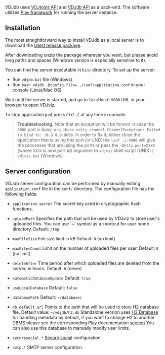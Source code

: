 VDJdb uses [VDJtools API](https://github.com/mikessh/vdjtools) and [VDJdb API](https://github.com/antigenomics/vdjdb-standalone) as a back-end. The software utilizes [Play framework](https://www.playframework.com/) for running the server instance.

## Installation

The most straightforward way to install VDJdb as a local server is to download the [latest release package](https://github.com/antigenomics/vdjdb/releases/latest).

After downloading unzip the package wherever you want, but please avoid long paths and spaces (Windows version is especially sensitive to it).

You can find the server executable in ``bin/`` directory. To set up the server:

- Run `vdjdb.bat` file (Windows)
- Run `bash vdjdb -Dconfig.file=../conf/application.conf` in your console (Linux/Mac OS)

Wait until the server is started, and go to ``localhost:9000`` URL in your browser to open VDJviz.

To stop application just press `Ctrl-C` at any time in console.

> **Troubleshooting**. Note that an exception will be thrown in case the ``9000`` port is busy: ``org.jboss.netty.channel.ChannelException: Failed to bind to: /0.0.0.0:9000``. In order to fix it, either close the application that is using this port (in UNIX the 
``lsof -i:9000`` will give the processes that are using the port) or pass the ``-Dhttp.port=XXXX`` (where ``XXXX`` is new port id) argument to ``vdjviz`` shell script (UNIX) / ``vdjviz.bat`` (Windows)

## Server configuration

VDJdb server configuration can be performed by manually editing ``application.conf`` file in the ``conf/`` directory. The configuration file has the following fields:

- ``application.secret``
The secret key used in cryptographic hash functions.

- ``uploadPath``
Specifies the path that will be used by VDJviz to store user's uploaded files.
You can use '~' symbol as a shortcut for user home directory.
Default: `/tmp`

- ``maxFileSize``
File size limit in kB
Default: `0` (no limit)

- ``maxFilesCount``
Limit on the number of uploaded files per user.
Default: ``0`` (no limit)

- ``deleteAfter``
Time period after which uploaded files are deleted from the server, in hours.
Default: ``0`` (never)

- ``automaticDatabaseUpdate``
Default: ``true``

- ``useLocalDatabase``
Default: ``false``

- ``databasePath``
Default: ``~/database/``

- ``db.default.url``
Points to the path that will be used to store H2 database file.
Default value: ``~/vdjdb/h2.db``
Standalone version uses [H2 Database](http://www.h2database.com/html/main.html) for handling metadata by default, if you want to change H2 to another DBMS please see the corresponding Play documentation [section](https://www.playframework.com/documentation/2.2.4/JavaDatabase)
You can also use this database to manually modify user limits.

- ``securesocial.*``
[Secure social](http://securesocial.ws) configuration

- ``smtp.*``
SMTP server configuration.